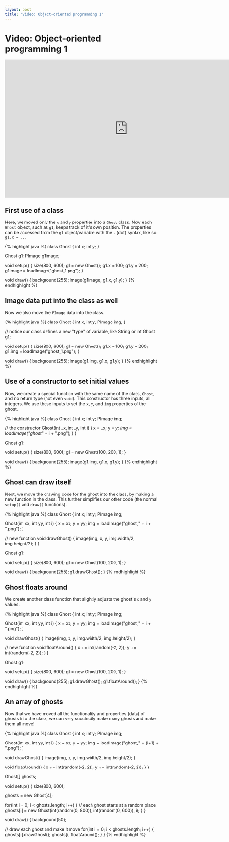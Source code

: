 ```yaml
---
layout: post
title: "Video: Object-oriented programming 1"
---
```


# Video: Object-oriented programming 1

<div style="text-align: center">
<iframe src="http://player.vimeo.com/video/61957336?title=0&amp;byline=0&amp;portrait=0&amp;color=ffffff" width="800" height="450" frameborder="0" webkitAllowFullScreen mozallowfullscreen allowFullScreen></iframe>
</div>

## First use of a class

Here, we moved only the `x` and `y` properties into a `Ghost`
class. Now each `Ghost` object, such as `g1`, keeps track of it's own
position. The properties can be accessed from the `g1` object/variable
with the `.` (dot) syntax, like so: `g1.x = ...`

{% highlight java %}
class Ghost
{
  int x;
  int y;
}

Ghost g1;
PImage g1image;

void setup()
{
  size(800, 600);
  g1 = new Ghost();
  g1.x = 100;
  g1.y = 200;
  g1image = loadImage("ghost_1.png");
}

void draw()
{
  background(255);
  image(g1image, g1.x, g1.y);
}
{% endhighlight %}

## Image data put into the class as well

Now we also move the `PImage` data into the class.

{% highlight java %}
class Ghost
{
  int x;
  int y;
  PImage img;
}

// notice our class defines a new "type" of variable, like String or int
Ghost g1;

void setup()
{
  size(800, 600);
  g1 = new Ghost();
  g1.x = 100;
  g1.y = 200;
  g1.img = loadImage("ghost_1.png");
}

void draw()
{
  background(255);
  image(g1.img, g1.x, g1.y);
}
{% endhighlight %}

## Use of a constructor to set initial values

Now, we create a special function with the same name of the class,
`Ghost`, and no return type (not even `void`). This constructor has
three inputs, all integers. We use these inputs to set the `x`, `y`,
and `img` properties of the ghost.

{% highlight java %}
class Ghost
{
  int x;
  int y;
  PImage img;

  // the constructor
  Ghost(int _x, int _y, int i)
  {
    x = _x;
    y = _y;
    img = loadImage("ghost_" + i + ".png");
  }
}

Ghost g1;

void setup()
{
  size(800, 600);
  g1 = new Ghost(100, 200, 1);
}

void draw()
{
  background(255);
  image(g1.img, g1.x, g1.y);
}
{% endhighlight %}

## Ghost can draw itself

Next, we move the drawing code for the ghost into the class, by making
a new function in the class. This further simplifies our other code
(the normal `setup()` and `draw()` functions).

{% highlight java %}
class Ghost
{
  int x;
  int y;
  PImage img;
  
  Ghost(int xx, int yy, int i)
  {
    x = xx;
    y = yy;
    img = loadImage("ghost_" + i + ".png");
  }

  // new function
  void drawGhost()
  {
    image(img, x, y, img.width/2, img.height/2);
  }
}

Ghost g1;

void setup()
{
  size(800, 600);
  g1 = new Ghost(100, 200, 1);
}

void draw()
{
  background(255);
  g1.drawGhost();
}
{% endhighlight %}


## Ghost floats around

We create another class function that slightly adjusts the ghost's `x`
and `y` values.

{% highlight java %}
class Ghost
{
  int x;
  int y;
  PImage img;
  
  Ghost(int xx, int yy, int i)
  {
    x = xx;
    y = yy;
    img = loadImage("ghost_" + i + ".png");
  }
  
  void drawGhost()
  {
    image(img, x, y, img.width/2, img.height/2);
  }

  // new function
  void floatAround()
  {
    x += int(random(-2, 2));
    y += int(random(-2, 2));
  }
}

Ghost g1;

void setup()
{
  size(800, 600);
  g1 = new Ghost(100, 200, 1);
}

void draw()
{
  background(255);
  g1.drawGhost();
  g1.floatAround();
}
{% endhighlight %}

## An array of ghosts

Now that we have moved all the functionality and properties (data) of
ghosts into the class, we can very succinctly make many ghosts and
make them all move!

{% highlight java %}
class Ghost
{
  int x;
  int y;
  PImage img;
  
  Ghost(int xx, int yy, int i)
  {
    x = xx;
    y = yy;
    img = loadImage("ghost_" + (i+1) + ".png");
  }
  
  void drawGhost()
  {
    image(img, x, y, img.width/2, img.height/2);
  }
  
  void floatAround()
  {
    x += int(random(-2, 2));
    y += int(random(-2, 2));
  }
}

Ghost[] ghosts;

void setup()
{
  size(800, 600);
  
  ghosts = new Ghost[4];
  
  for(int i = 0; i < ghosts.length; i++)
  {
    // each ghost starts at a random place
    ghosts[i] = new Ghost(int(random(0, 800)), int(random(0, 600)), i);
  }
}

void draw()
{
  background(50);
  
  // draw each ghost and make it move
  for(int i = 0; i < ghosts.length; i++)
  {
    ghosts[i].drawGhost();
    ghosts[i].floatAround();
  }
}
{% endhighlight %}
